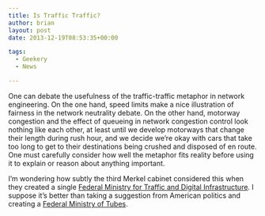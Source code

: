 ```yaml
---
title: Is Traffic Traffic?
author: brian
layout: post
date: 2013-12-19T08:53:35+00:00

tags:
  - Geekery
  - News

---
```

One can debate the usefulness of the traffic-traffic metaphor in network engineering. On the one hand, speed limits make a nice illustration of fairness in the network neutrality debate. On the other hand, motorway congestion and the effect of queueing in network congestion control look nothing like each other, at least until we develop motorways that change their length during rush hour, and we decide we&#8217;re okay with cars that take too long to get to their destinations being crushed and disposed of en route. One must carefully consider how well the metaphor fits reality before using it to explain or reason about anything important.

I&#8217;m wondering how subtly the third Merkel cabinet considered this when they created a single [Federal Ministry for Traffic and Digital Infrastructure][1]. I suppose it&#8217;s better than taking a suggestion from American politics and creating a [Federal Ministry of Tubes][2].

 [1]: http://de.wikipedia.org/wiki/Bundesministerium_f%C3%BCr_Verkehr_und_digitale_Infrastruktur
 [2]: http://en.wikipedia.org/wiki/Series_of_tubes
